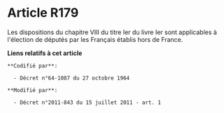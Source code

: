 # Article R179

Les dispositions du chapitre VIII du titre Ier du livre Ier sont applicables à l'élection de députés par les Français établis
hors de France.

**Liens relatifs à cet article**

	**Codifié par**:

	  - Décret n°64-1087 du 27 octobre 1964

	**Modifié par**:

	  - Décret n°2011-843 du 15 juillet 2011 - art. 1
